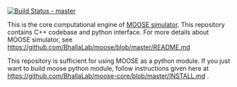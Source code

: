 [![Build Status - master](https://travis-ci.org/BhallaLab/moose-core.svg?branch=master)](https://travis-ci.org/BhallaLab/moose-core)

This is the core computational engine of [MOOSE simulator](https://github.com/BhallaLab/moose). This repository contains
C++ codebase and python interface. For more details about MOOSE simulator, see https://github.com/BhallaLab/moose/blob/master/README.md

This repository is sufficient for using MOOSE as a python module. If you just want to build moose python module, follow instructions given here at https://github.com/BhallaLab/moose-core/blob/master/INSTALL.md .

